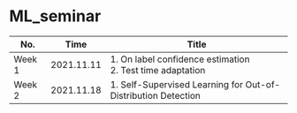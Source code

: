 # ML_seminar

|No.| Time| Title|
|  ----  | ----  | ----|
|Week 1|2021.11.11| 1. On label confidence estimation <br> 2. Test time adaptation|
|Week 2|2021.11.18| 1. Self-Supervised Learning for Out-of-Distribution Detection|
